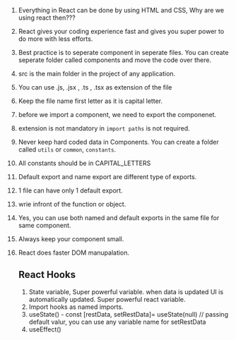 1. Everything in React can be done by using HTML and CSS, Why are we using react then???
2. React gives your coding experience fast and gives you super power to do more with less efforts.
3. Best practice is to seperate component in seperate files. You can create seperate folder called components and move the code over there.
5. src is the main folder in the project of any application.
6. You can use .js, .jsx , .ts , .tsx as extension of the file
7. Keep the file name first letter as it is capital letter.
8. before we import a component, we need to export the componenet.
9. extension is not mandatory in `import paths` is not required.
10. Never keep hard coded data in Components. You can create a folder called `utils` or `common`, `constants`.
11. All constants should be in CAPITAL_LETTERS
12. Default export and name export are different type of exports.
13. 1 file can have only 1 default export.
14. wrie infront of the function or object.
15. Yes, you can use both named and default exports in the same file for same component.
16. Always keep your component small.
17. React does faster DOM manupalation.

    ## React Hooks

    1. State variable, Super powerful variable. when data is updated UI is automatically updated. Super powerful react variable.
    2. Import hooks as named imports.
    3. useState() -   const [restData, setRestData]= useState(null) // passing default valur, you can use any variable name for setRestData
    4. useEffect()
